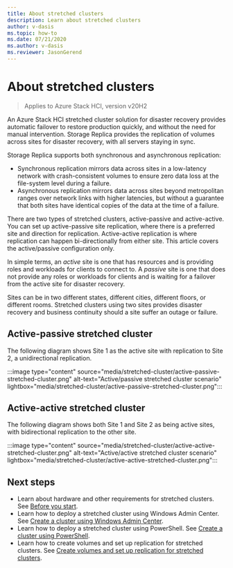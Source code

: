 ```yaml
---
title: About stretched clusters
description: Learn about stretched clusters
author: v-dasis
ms.topic: how-to
ms.date: 07/21/2020
ms.author: v-dasis
ms.reviewer: JasonGerend
---
```


# About stretched clusters

> Applies to Azure Stack HCI, version v20H2

An Azure Stack HCI stretched cluster solution for disaster recovery provides automatic failover to restore production quickly, and without the need for manual intervention. Storage Replica provides the replication of volumes across sites for disaster recovery, with all servers staying in sync.

Storage Replica supports both synchronous and asynchronous replication:

- Synchronous replication mirrors data across sites in a low-latency network with crash-consistent volumes to ensure zero data loss at the file-system level during a failure.
- Asynchronous replication mirrors data across sites beyond metropolitan ranges over network links with higher latencies, but without a guarantee that both sites have identical copies of the data at the time of a failure.

There are two types of stretched clusters, active-passive and active-active. You can set up active-passive site replication, where there is a preferred site and direction for replication. Active-active replication is where replication can happen bi-directionally from either site. This article covers the active/passive configuration only.

In simple terms, an *active* site is one that has resources and is providing roles and workloads for clients to connect to. A *passive* site is one that does not provide any roles or workloads for clients and is waiting for a failover from the active site for disaster recovery.

Sites can be in two different states, different cities, different floors, or different rooms. Stretched clusters using two sites provides disaster recovery and business continuity should a site suffer an outage or failure.

## Active-passive stretched cluster

The following diagram shows Site 1 as the active site with replication to Site 2, a unidirectional replication.

:::image type="content" source="media/stretched-cluster/active-passive-stretched-cluster.png" alt-text="Active/passive stretched cluster scenario"  lightbox="media/stretched-cluster/active-passive-stretched-cluster.png":::

## Active-active stretched cluster

The following diagram shows both Site 1 and Site 2 as being active sites, with bidirectional replication to the other site.

:::image type="content" source="media/stretched-cluster/active-active-stretched-cluster.png" alt-text="Active/active stretched cluster scenario" lightbox="media/stretched-cluster/active-active-stretched-cluster.png":::

## Next steps

- Learn about hardware and other requirements for stretched clusters. See [Before you start](stretched-clusters.md).
- Learn how to deploy a stretched cluster using Windows Admin Center. See [Create a cluster using Windows Admin Center](stretched-clusters.md).
- Learn how to deploy a stretched cluster using PowerShell. See [Create a cluster using PowerShell](stretched-clusters.md).
- Learn how to create volumes and set up replication for stretched clusters. See [Create volumes and set up replication for stretched clusters](create-stretched-volumes.md).
